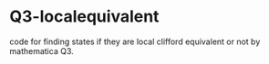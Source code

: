 # Q3-localequivalent
code for finding states if they are local clifford equivalent or not by mathematica Q3.
